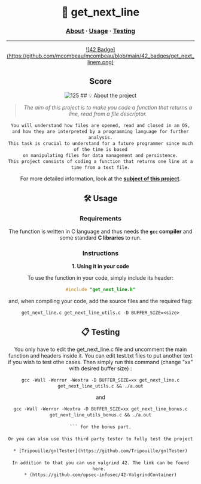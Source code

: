 <div align="center">
	
<h1 align="center">
	📖 get_next_line
</h1>
<h3 align="center">
	<a href="#%EF%B8%8F-about">About</a>
	<span> · </span>
	<a href="#%EF%B8%8F-usage">Usage</a>
	<span> · </span>
	<a href="#-testing">Testing</a>
</h3>

---
<label>
	<a href="https://github.com/bnetal77a/get_next_line">![42 Badge](https://github.com/mcombeau/mcombeau/blob/main/42_badges/get_next_linem.png)</a>
	<h2> Score </h2>	
	<img alt="125" style="width: 100px;height: 70px" src="https://github.com/simon-zerisenay/simon-zerisenay/blob/main/125.png"/>
</label>
## 💡 About the project

> _The aim of this project is to make you code a function that returns a line, read from a file descriptor._

	You will understand how files are opened, read and closed in an OS,
	and how they are interpreted by a programming language for further analysis.
	This task is crucial to understand for a future programmer since much of the time is based
	on manipulating files for data management and persistence.
	This project consists of coding a function that returns one line at a time from a text file.

For more detailed information, look at the [**subject of this project**](https://github.com/jdecorte-be/42-Get-next-line/blob/master/en.subject.pdf).


## 🛠️ Usage

### Requirements

The function is written in C language and thus needs the **`gcc` compiler** and some standard **C libraries** to run.

### Instructions

**1. Using it in your code**

To use the function in your code, simply include its header:

```C
#include "get_next_line.h"
```

and, when compiling your code, add the source files and the required flag:

```shell
get_next_line.c get_next_line_utils.c -D BUFFER_SIZE=<size>
```

## 📋 Testing

You only have to edit the get_next_line.c file and uncomment the main function and headers inside it.
You can edit test.txt files to put another text if you wish to test othe cases.
Then simply run this command (change "xx" with desired buffer size) :

```shell
gcc -Wall -Werror -Wextra -D BUFFER_SIZE=xx get_next_line.c get_next_line_utils.c && ./a.out
```
and 
```shell
gcc -Wall -Werror -Wextra -D BUFFER_SIZE=xx get_next_line_bonus.c get_next_line_utils_bonus.c && ./a.out

``` for the bonus part.

Or you can also use this third party tester to fully test the project

* [Tripouille/gnlTester](https://github.com/Tripouille/gnlTester)

In addition to that you can use valgrind 42. The link can be found here. 
* (https://github.com/opsec-infosec/42-ValgrindContainer)

